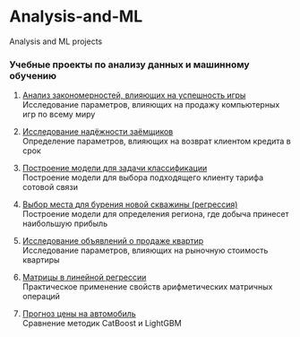 # Analysis-and-ML
Analysis and ML projects 

### Учебные проекты по анализу данных и машинному обучению

1) [Анализ закономерностей, влияющих на успешность игры](https://github.com/Qehh/Analysis-and-ML/blob/master/EDA/eda.ipynb)  
   Исследование параметров, влияющих на продажу компьютерных игр по всему миру

      
2) [Исследование надёжности заёмщиков](https://github.com/Qehh/Analysis-and-ML/blob/master/Loan_analysis/first_research.ipynb)  
   Определение параметров, влияющих на возврат клиентом кредита в срок
   
   
3) [Построение модели для задачи классификации](https://github.com/Qehh/Analysis-and-ML/blob/master/ML_Classification/first_ml_project.ipynb)  
   Построение модели для выбора подходящего клиенту тарифа сотовой связи
   
   
4) [Выбор места для бурения новой скважины (регрессия)](https://github.com/Qehh/Analysis-and-ML/blob/master/ML_Regression/ml_for_business.ipynb)  
   Построение модели для определения региона, где добыча принесет наибольшую прибыль
   
   
5) [Исследование объявлений о продаже квартир](https://github.com/Qehh/Analysis-and-ML/blob/master/Research_Analysis/research_analisys.ipynb)  
   Исследование  параметров, влияющих на рыночную стоимость квартиры
   
6) [Матрицы в линейной регрессии](https://github.com/Qehh/Analysis-and-ML/blob/master/Matrix_with_Regression/matrix_in_linear_regression.ipynb)  
   Практическое применение свойств арифметических матричных операций
   
7) [Прогноз цены на автомобиль](https://github.com/Qehh/Analysis-and-ML/blob/master/Boosting/project_autos.ipynb)  
   Сравнение методик CatBoost и LightGBM
   


